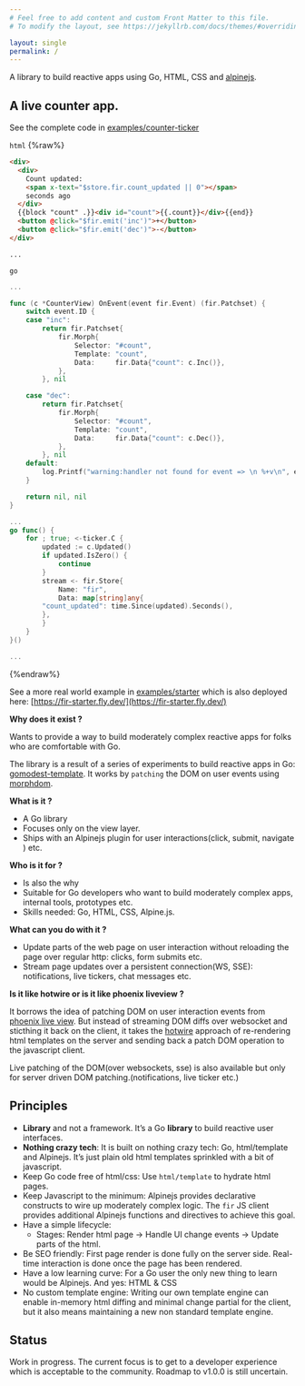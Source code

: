 ```yaml
---
# Feel free to add content and custom Front Matter to this file.
# To modify the layout, see https://jekyllrb.com/docs/themes/#overriding-theme-defaults

layout: single
permalink: /
---
```


A library to build reactive apps using Go, HTML, CSS and [alpinejs](https://alpinejs.dev).

## A live counter app.

See the complete code in [examples/counter-ticker](https://github.com/adnaan/fir/blob/main/examples/counter-ticker/main.go)

`html`
{%raw%}
```html
<div>
  <div>
    Count updated: 
    <span x-text="$store.fir.count_updated || 0"></span> 
    seconds ago
  </div>
  {{block "count" .}}<div id="count">{{.count}}</div>{{end}}
  <button @click="$fir.emit('inc')">+</button>
  <button @click="$fir.emit('dec')">-</button>
</div>

...
```


`go`

```go
...

func (c *CounterView) OnEvent(event fir.Event) (fir.Patchset) {
	switch event.ID {
	case "inc":
		return fir.Patchset{
			fir.Morph{
				Selector: "#count",
				Template: "count",
				Data:     fir.Data{"count": c.Inc()},
			},
		}, nil

	case "dec":
		return fir.Patchset{
			fir.Morph{
				Selector: "#count",
				Template: "count",
				Data:     fir.Data{"count": c.Dec()},
			},
		}, nil
	default:
		log.Printf("warning:handler not found for event => \n %+v\n", event)
	}

	return nil, nil
}

...
go func() {
	for ; true; <-ticker.C {
		updated := c.Updated()
		if updated.IsZero() {
			continue
		}
		stream <- fir.Store{
			Name: "fir",
			Data: map[string]any{
        "count_updated": time.Since(updated).Seconds(),
        },
		}
	}
}()

...
```
{%endraw%}


See a more real world example in [examples/starter](./examples/starter/) which is also deployed here: [https://fir-starter.fly.dev/](https://fir-starter.fly.dev/)

**Why does it exist ?**

Wants to provide a way to build moderately complex reactive apps for folks who are comfortable with Go.

The library is a result of a series of experiments to build reactive apps in Go: [gomodest-template](https://github.com/adnaan/gomodest-template). It works by `patching` the DOM on user events using [morphdom](https://github.com/patrick-steele-idem/morphdom).

**What is it ?**
- A Go library
- Focuses only on the view layer.
- Ships with an Alpinejs plugin for user interactions(click, submit, navigate ) etc.

**Who is it for ?**
- Is also the why
- Suitable for Go developers who want to build moderately complex apps, internal tools, prototypes etc.
- Skills needed: Go, HTML, CSS, Alpine.js.

**What can you do with it ?**
- Update parts of the web page on user interaction without reloading the page over regular http: clicks, form submits etc.
- Stream page updates over a persistent connection(WS, SSE): notifications, live tickers, chat messages etc.

**Is it like hotwire or is it like phoenix liveview ?**

It borrows the idea of patching DOM on user interaction events from [phoenix live view](https://hex.pm/packages/phoenix_live_view). But instead of streaming DOM diffs over websocket and sticthing it back on the client, it takes the [hotwire](https://hotwired.dev/) approach of re-rendering html templates on the server and sending back a patch DOM operation to the javascript client. 

Live patching of the DOM(over websockets, sse) is also available but only for server driven DOM patching.(notifications, live ticker etc.)



## Principles

- **Library** and not a framework. It’s a Go **library** to build reactive user interfaces.
- **Nothing crazy tech**: It is built on nothing crazy tech: Go, html/template and Alpinejs. It’s just plain old html templates sprinkled with a bit of javascript.
- Keep Go code free of html/css: Use `html/template` to hydrate html pages.
- Keep Javascript to the minimum: Alpinejs provides declarative constructs to wire up moderately complex logic. The `fir` JS client provides additional Alpinejs functions and directives to achieve this goal.
- Have a simple lifecycle:
  - Stages: Render html page -> Handle UI change events → Update parts of the html.
- Be SEO friendly: First page render is done fully on the server side. Real-time interaction is done once the page has been rendered.
- Have a low learning curve: For a Go user the only new thing to learn would be Alpinejs. And yes: HTML & CSS
- No custom template engine: Writing our own template engine can enable in-memory html diffing and minimal change partial for the client, but it also means maintaining a new non standard template engine.


## Status

Work in progress. The current focus is to get to a developer experience which is acceptable to the community. Roadmap to v1.0.0 is still uncertain.
